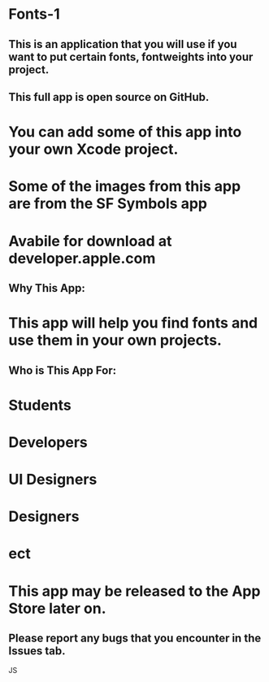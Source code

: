 # Fonts-1

## This is an application that you will use if you want to put certain fonts, fontweights into your project.

## This full app is open source on GitHub.
# You can add some of this app into your own Xcode project.

# Some of the images from this app are from the SF Symbols app 

# Avabile for download at developer.apple.com

## Why This App:
# This app will help you find fonts and use them in your own projects.


## Who is This App For:
# Students
# Developers
# UI Designers
# Designers
# ect

# This app may be released to the App Store later on.

## Please report any bugs that you encounter in the Issues tab.

JS

